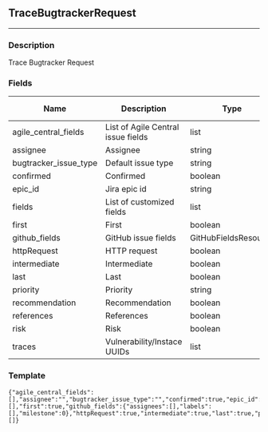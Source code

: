 ## TraceBugtrackerRequest
---
### Description
Trace Bugtracker Request
### Fields
| Name | Description | Type | Allowed Values | Required |
| ---- | ----------- | ---- | -------------- | -------- |
| agile_central_fields | List of Agile Central issue fields | list |  | false |
| assignee | Assignee | string |  | false |
| bugtracker_issue_type | Default issue type | string |  | false |
| confirmed | Confirmed | boolean |  | true |
| epic_id | Jira epic id | string |  | false |
| fields | List of customized fields | list |  | false |
| first | First | boolean |  | true |
| github_fields | GitHub issue fields | GitHubFieldsResource |  | false |
| httpRequest | HTTP request | boolean |  | true |
| intermediate | Intermediate | boolean |  | true |
| last | Last | boolean |  | true |
| priority | Priority | string |  | false |
| recommendation | Recommendation | boolean |  | true |
| references | References | boolean |  | true |
| risk | Risk | boolean |  | true |
| traces | Vulnerability/Instace UUIDs | list |  | true |
### Template
```
{"agile_central_fields":[],"assignee":"","bugtracker_issue_type":"","confirmed":true,"epic_id":"","fields":[],"first":true,"github_fields":{"assignees":[],"labels":[],"milestone":0},"httpRequest":true,"intermediate":true,"last":true,"priority":"","recommendation":true,"references":true,"risk":true,"traces":[]}
```
